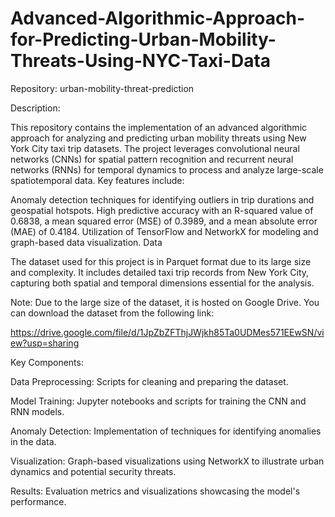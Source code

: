 # Advanced-Algorithmic-Approach-for-Predicting-Urban-Mobility-Threats-Using-NYC-Taxi-Data
Repository: urban-mobility-threat-prediction

Description:

This repository contains the implementation of an advanced algorithmic approach for analyzing and predicting urban mobility threats using New York City taxi trip datasets. The project leverages convolutional neural networks (CNNs) for spatial pattern recognition and recurrent neural networks (RNNs) for temporal dynamics to process and analyze large-scale spatiotemporal data. Key features include:

Anomaly detection techniques for identifying outliers in trip durations and geospatial hotspots.
High predictive accuracy with an R-squared value of 0.6838, a mean squared error (MSE) of 0.3989, and a mean absolute error (MAE) of 0.4184.
Utilization of TensorFlow and NetworkX for modeling and graph-based data visualization.
Data

The dataset used for this project is in Parquet format due to its large size and complexity. It includes detailed taxi trip records from New York City, capturing both spatial and temporal dimensions essential for the analysis.

Note: Due to the large size of the dataset, it is hosted on Google Drive. You can download the dataset from the following link:

https://drive.google.com/file/d/1JpZbZFThjJWjkh85Ta0UDMes571EEwSN/view?usp=sharing

Key Components:

Data Preprocessing: Scripts for cleaning and preparing the dataset.

Model Training: Jupyter notebooks and scripts for training the CNN and RNN models.

Anomaly Detection: Implementation of techniques for identifying anomalies in the data.

Visualization: Graph-based visualizations using NetworkX to illustrate urban dynamics and potential security threats.

Results: Evaluation metrics and visualizations showcasing the model's performance.
